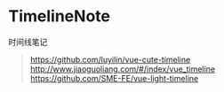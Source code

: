 # TimelineNote
时间线笔记


> https://github.com/luyilin/vue-cute-timeline
> http://www.jiaoguoliang.com/#/index/vue_timeline
> https://github.com/SME-FE/vue-light-timeline
